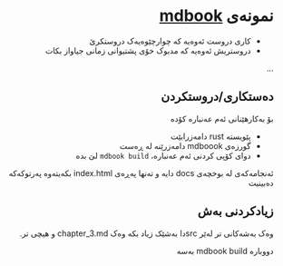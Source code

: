 <div dir=rtl>

# نمونەی [mdbook](https://rust-lang.github.io/mdBook/index.html)

* کاری دروست ئەوەیە کە چوارچێوەیەک دروستکرێ
* دروستریش ئەوەیە کە مدبوک خۆی پشتیوانی زمانی جیاواز بکات

...

## دەستکاری/دروستکردن
بۆ بەکارهێنانی ئەم عەنبارە کۆدە
* پێویستە rust دامەزرابێت
* گورزەی mdboook دامەزرێنە لە ڕەست
* دوای کۆپی کردنی ئەم عەنبارە، `mdbook build` لێ بدە

ئەنجامەکەی لە بوخچەی docs دایە و تەنها پەڕەی index.html بکەیتەوە پەرتوکەکە دەبینیت

## زیادکردنی بەش
وەک بەشەکانی تر لەێر srcدا بەشێک زیاد بکە وەک chapter_3.md و هیچی تر.

دووبارە mdbook build بەسە

</div>

